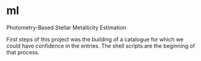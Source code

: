 # ml
Photometry-Based Stellar Metallicity Estimation

First steps of this project was the building of a catalogue for which we could have confidence in the entries. The shell scripts are the beginning of that process.